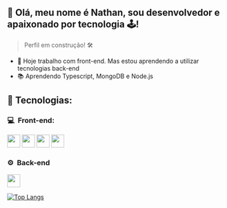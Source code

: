 <h2>👋 Olá, meu nome é Nathan, sou desenvolvedor e apaixonado por tecnologia 🕹️! </h2>

> Perfil em construção! 🛠️

- 🔭 Hoje trabalho com front-end. Mas estou aprendendo a utilizar tecnologias back-end
- 📚 Aprendendo Typescript, MongoDB e Node.js

<h2> 🧰&nbsp;Tecnologias: </h2>

<h3> 💻 &nbsp;Front-end:</h3>

 <img src="https://cdn.jsdelivr.net/gh/devicons/devicon/icons/html5/html5-original.svg" width="30" height="30"/> <img src="https://cdn.jsdelivr.net/gh/devicons/devicon/icons/css3/css3-original.svg" width="30" height="30"/>  <img src="https://cdn.jsdelivr.net/gh/devicons/devicon/icons/javascript/javascript-original.svg" width="30" height="30"/>
 <img src="https://cdn.jsdelivr.net/gh/devicons/devicon/icons/react/react-original.svg" width="30" height="30"/> 


<h3>⚙️ &nbsp;Back-end</h3>
 <img src="https://cdn.jsdelivr.net/gh/devicons/devicon/icons/nodejs/nodejs-original.svg" width="30" height="30"/>
 
[![Top Langs](https://github-readme-stats.vercel.app/api/top-langs/?username=Dabliuene&layout=compact)](https://github.com/Dabliuene/github-readme-stats)
